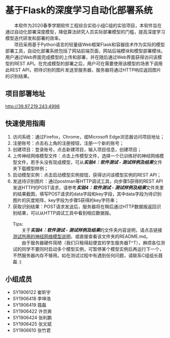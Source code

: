 # 基于Flask的深度学习自动化部署系统
&emsp;&emsp;本软件为2020春季学期软件工程综合实验小组C组的实验项目，本软件旨在通过自动化部署深度模型，降低算法研究人员实际部署模型的门槛，提高深度学习模型迭代研发和部署的效率。 \
&emsp;&emsp;项目采用基于Python语言的轻量级Web框架Flask和容器技术作为实际的模型部署工具，自动化部署系统包括了网站前端页面，网站后端模块和模型部署模块。用户通过Web界面完成模型的上传和部署，并在随后通过Web界面获得访问该模型的REST API。在完成模型的部署之后，用户可在需要使用该模型的场景下调用此REST API，把待识别的图片发送至服务器，服务器将通过HTTP响应返回图片的识别结果。

## 项目部署地址
http://39.97.219.243:4998

## 快速使用指南
1. 访问系统：通过Firefox，Chrome，或Microsoft Edge浏览器访问项目地址；
2. 注册账号：点击右上角的注册按钮，注册一个新的账号；
3. 创建项目：登录账号，点击新建项目，输入项目信息，创建项目；
4. 上传神经网络模型文件：点击上传模型文件，选择一个已训练好的神经网络模型文件，若手头没有现成模型，可从***实验4：软件测试 - 测试样例及结果***文件夹下载模型样例；
5. 启动模型实例：点击启动模型实例按钮，获得访问该模型实例的REST API；
6. 发送待识别图片：通过postman等HTTP调试工具，向步骤5获得的REST API发送HTTP的POST请求，请参考***实验4：软件测试 - 测试样例及结果***文件夹里的结果截图，填写POST请求的data字段和key字段，其中data字段为待识别图片的灰度矩阵，key字段为步骤5获得的key字符串；
7. 获取识别结果：POST请求发送后，服务器将在稍后通过HTTP数据报返回识别结果，可以从HTTP调试工具中看到相应数据报。
\
\
Tips:\
&emsp;&emsp;关于***实验4：软件测试 - 测试样例及结果***的文件夹内容说明，请点击链接[测试所用的神经网络模型说明](实验4：软件测试/测试样例及结果/README.md)，或直接查看该文件夹的README.md。
\
&emsp;&emsp;由于服务器硬件简陋（我们只租得起便宜的学生服务器T^T），麻烦各位测试的同学不要同时启动多个模型实例，可暂停某个模型实例后再运行下一个，不然服务器内存不够用。如在测试过程中有遇到任何问题，请联系C组组长聂磊 :) 


## 小组成员
+ SY1906122	崔昕宇
+ SY1906418	李坤浩
+ SY1906419	聂磊
+ SY1906422	许京爽
+ SY1906424	张利鹏
+ SY1906425	张文斌
+ SY1906610	张竹君
